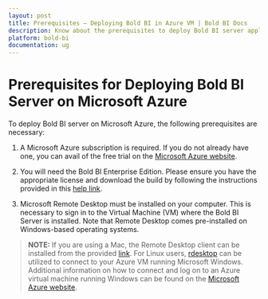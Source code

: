 ```yaml
---
layout: post
title: Prerequisites – Deploying Bold BI in Azure VM | Bold BI Docs
description: Know about the prerequisites to deploy Bold BI server application in Microsoft Azure Virtual Machine (VM).
platform: bold-bi
documentation: ug
---
```


# Prerequisites for Deploying Bold BI Server on Microsoft Azure

To deploy Bold BI server on Microsoft Azure, the following prerequisites are necessary:
1. A Microsoft Azure subscription is required. If you do not already have one, you can avail of the free trial on the [Microsoft Azure website](https://azure.microsoft.com/en-us/free/).

2. You will need the Bold BI Enterprise Edition. Please ensure you have the appropriate license and download the build by following the instructions provided in this [help link](/deploying-bold-bi/overview/#registration-and-download).
              
3. Microsoft Remote Desktop must be installed on your computer. This is necessary to sign in to the Virtual Machine (VM) where the Bold BI Server is installed. Note that Remote Desktop comes pre-installed on Windows-based operating systems. 

> **NOTE:** If you are using a Mac, the Remote Desktop client can be installed from the provided [link](https://www.microsoft.com/en-us/p/microsoft-remote-desktop/9wzdncrfj3ps?activetab=pivot:overviewtab). For Linux users, [rdesktop](http://www.rdesktop.org/) can be utilized to connect to your Azure VM running Microsoft Windows. Additional information on how to connect and log on to an Azure virtual machine running Windows can be found on the [Microsoft Azure website](https://docs.microsoft.com/en-us/azure/virtual-machines/windows/connect-logon).
